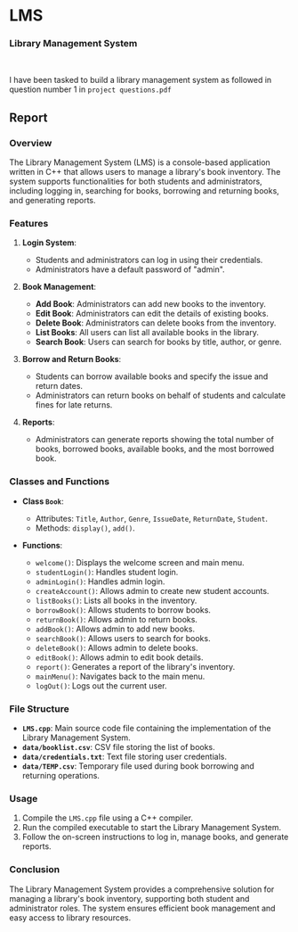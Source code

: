 # LMS
### Library Management System

<br>

I have been tasked to build a library management system as followed in question number 1 in ```project questions.pdf```

## Report

### Overview
The Library Management System (LMS) is a console-based application written in C++ that allows users to manage a library's book inventory. The system supports functionalities for both students and administrators, including logging in, searching for books, borrowing and returning books, and generating reports.

### Features
1. **Login System**:
   - Students and administrators can log in using their credentials.
   - Administrators have a default password of "admin".

2. **Book Management**:
   - **Add Book**: Administrators can add new books to the inventory.
   - **Edit Book**: Administrators can edit the details of existing books.
   - **Delete Book**: Administrators can delete books from the inventory.
   - **List Books**: All users can list all available books in the library.
   - **Search Book**: Users can search for books by title, author, or genre.

3. **Borrow and Return Books**:
   - Students can borrow available books and specify the issue and return dates.
   - Administrators can return books on behalf of students and calculate fines for late returns.

4. **Reports**:
   - Administrators can generate reports showing the total number of books, borrowed books, available books, and the most borrowed book.

### Classes and Functions
- **Class `Book`**:
  - Attributes: `Title`, `Author`, `Genre`, `IssueDate`, `ReturnDate`, `Student`.
  - Methods: `display()`, `add()`.

- **Functions**:
  - `welcome()`: Displays the welcome screen and main menu.
  - `studentLogin()`: Handles student login.
  - `adminLogin()`: Handles admin login.
  - `createAccount()`: Allows admin to create new student accounts.
  - `listBooks()`: Lists all books in the inventory.
  - `borrowBook()`: Allows students to borrow books.
  - `returnBook()`: Allows admin to return books.
  - `addBook()`: Allows admin to add new books.
  - `searchBook()`: Allows users to search for books.
  - `deleteBook()`: Allows admin to delete books.
  - `editBook()`: Allows admin to edit book details.
  - `report()`: Generates a report of the library's inventory.
  - `mainMenu()`: Navigates back to the main menu.
  - `logOut()`: Logs out the current user.

### File Structure
- **`LMS.cpp`**: Main source code file containing the implementation of the Library Management System.
- **`data/booklist.csv`**: CSV file storing the list of books.
- **`data/credentials.txt`**: Text file storing user credentials.
- **`data/TEMP.csv`**: Temporary file used during book borrowing and returning operations.

### Usage
1. Compile the `LMS.cpp` file using a C++ compiler.
2. Run the compiled executable to start the Library Management System.
3. Follow the on-screen instructions to log in, manage books, and generate reports.

### Conclusion
The Library Management System provides a comprehensive solution for managing a library's book inventory, supporting both student and administrator roles. The system ensures efficient book management and easy access to library resources.